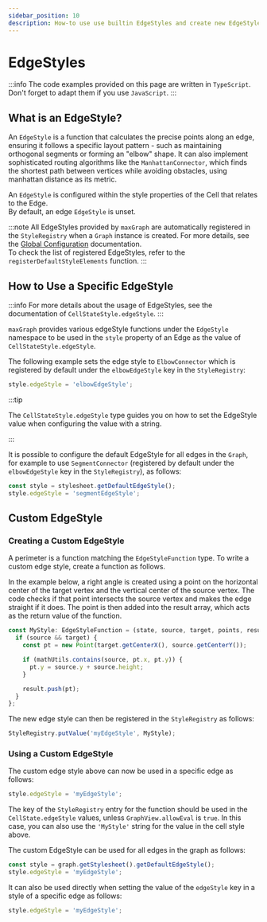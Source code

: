 ```yaml
---
sidebar_position: 10
description: How-to use use builtin EdgeStyles and create new EdgeStyles.
---
```


# EdgeStyles

:::info
The code examples provided on this page are written in `TypeScript`.
Don't forget to adapt them if you use `JavaScript`.
:::

## What is an EdgeStyle?

An `EdgeStyle` is a function that calculates the precise points along an edge, ensuring it follows a specific layout pattern - such as maintaining orthogonal segments or forming an "elbow" shape.
It can also implement sophisticated routing algorithms like the `ManhattanConnector`, which finds the shortest path between vertices while avoiding obstacles, using manhattan distance as its metric.

An `EdgeStyle` is configured within the style properties of the Cell that relates to the Edge.  
By default, an edge `EdgeStyle` is unset.

:::note
All EdgeStyles provided by `maxGraph` are automatically registered in the `StyleRegistry` when a `Graph` instance is created. For more details, see the [Global Configuration](global-configuration.md#styles) documentation.  
To check the list of registered EdgeStyles, refer to the `registerDefaultStyleElements` function.
:::


## How to Use a Specific EdgeStyle

:::info
For more details about the usage of EdgeStyles, see the documentation of `CellStateStyle.edgeStyle`.
:::

`maxGraph` provides various edgeStyle functions under the `EdgeStyle` namespace to be used in the `style` property of an Edge as the value of `CellStateStyle.edgeStyle`.

The following example sets the edge style to `ElbowConnector` which is registered by default under the `elbowEdgeStyle` key in the `StyleRegistry`:

```javascript
style.edgeStyle = 'elbowEdgeStyle';
```

:::tip

The `CellStateStyle.edgeStyle` type guides you on how to set the EdgeStyle value when configuring the value with a string.

:::

It is possible to configure the default EdgeStyle for all edges in the `Graph`, for example to use `SegmentConnector` (registered by default under the `elbowEdgeStyle` key in the `StyleRegistry`), as follows:

```javascript
const style = stylesheet.getDefaultEdgeStyle();
style.edgeStyle = 'segmentEdgeStyle';
```


## Custom EdgeStyle

### Creating a Custom EdgeStyle

A perimeter is a function matching the `EdgeStyleFunction` type. To write a custom edge style, create a function as follows.

In the example below, a right angle is created using a point on the horizontal center of the target vertex and the vertical center of the source vertex.
The code checks if that point intersects the source vertex and makes the edge straight if it does.
The point is then added into the result array, which acts as the return value of the function.

```typescript
const MyStyle: EdgeStyleFunction = (state, source, target, points, result) => {
  if (source && target) {
    const pt = new Point(target.getCenterX(), source.getCenterY());

    if (mathUtils.contains(source, pt.x, pt.y)) {
      pt.y = source.y + source.height;
    }

    result.push(pt);
  }
};
```

The new edge style can then be registered in the `StyleRegistry` as follows:
```javascript
StyleRegistry.putValue('myEdgeStyle', MyStyle);
```


### Using a Custom EdgeStyle

The custom edge style above can now be used in a specific edge as follows:
```javascript
style.edgeStyle = 'myEdgeStyle';
```

The key of the `StyleRegistry` entry for the function should be used in the `CellState.edgeStyle` values, unless `GraphView.allowEval` is `true`.
In this case, you can also use the `'MyStyle'` string for the value in the cell style above.

The custom EdgeStyle can be used for all edges in the graph as follows:

```javascript
const style = graph.getStylesheet().getDefaultEdgeStyle();
style.edgeStyle = 'myEdgeStyle';
```

It can also be used directly when setting the value of the `edgeStyle` key in a style of a specific edge as follows:
```javascript
style.edgeStyle = 'myEdgeStyle';
```
